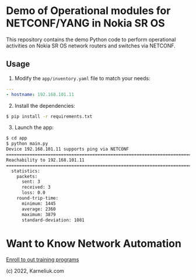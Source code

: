 # Demo of Operational modules for NETCONF/YANG in Nokia SR OS
This repository contains the demo Python code to perform operational activities on Nokia SR OS network routers and switches via NETCONF.

## Usage
1. Modify the `app/inventory.yaml` file to match your needs:
```yaml
---
- hostname: 192.168.101.11
```

2. Install the dependencies:
```bash
$ pip install -r requirements.txt
```

3. Launch the app:
```bash
$ cd app
$ python main.py 
Device 192.168.101.11 supports ping via NETCONF
==================================================================================================================================
Reachability to 192.168.101.11
==================================================================================================================================
  statistics:
    packets:
      sent: 3
      received: 3
      loss: 0.0
    round-trip-time:
      minimum: 1445
      average: 2360
      maximum: 3879
      standard-deviation: 1081
```

# Want to Know Network Automation
[Enroll to out training programs](http://bit.ly/2mP3SJy)

(c) 2022, Karneliuk.com